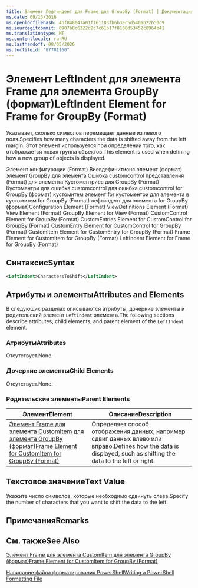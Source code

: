```yaml
---
title: Элемент Лефтиндент для Frame для GroupBy (Format) | Документация Майкрософт
ms.date: 09/13/2016
ms.openlocfilehash: 4bf848047a01ff61183fb6b3ec5d540ab22b50c9
ms.sourcegitcommit: 0907b8c6322d2c7c61b17f8168d53452c8964b41
ms.translationtype: MT
ms.contentlocale: ru-RU
ms.lasthandoff: 08/05/2020
ms.locfileid: "87781160"
---
```

# <a name="leftindent-element-for-frame-for-groupby-format"></a><span data-ttu-id="df29b-102">Элемент LeftIndent для элемента Frame для элемента GroupBy (формат)</span><span class="sxs-lookup"><span data-stu-id="df29b-102">LeftIndent Element for Frame for GroupBy (Format)</span></span>

<span data-ttu-id="df29b-103">Указывает, сколько символов перемещает данные из левого поля.</span><span class="sxs-lookup"><span data-stu-id="df29b-103">Specifies how many characters the data is shifted away from the left margin.</span></span> <span data-ttu-id="df29b-104">Этот элемент используется при определении того, как отображается новая группа объектов.</span><span class="sxs-lookup"><span data-stu-id="df29b-104">This element is used when defining how a new group of objects is displayed.</span></span>

<span data-ttu-id="df29b-105">Элемент конфигурации (Format) Виевдефинитионс элемент (формат) элемент GroupBy для элемента Ошибка customcontrol представления (Format) для элемента Кустоментриес для GroupBy (Format) Кустоментри для ошибка customcontrol для ошибка customcontrol for GroupBy (формат) кустомитем элемент for кустоментри для элемента в кустомитем for GroupBy (Format) лефтиндент для элемента for GroupBy (формат)</span><span class="sxs-lookup"><span data-stu-id="df29b-105">Configuration Element (Format) ViewDefinitions Element (Format) View Element (Format) GroupBy Element for View (Format) CustomControl Element for GroupBy (Format) CustomEntries Element for CustomControl for GroupBy (Format) CustomEntry Element for CustomControl for GroupBy (Format) CustomItem Element for CustomEntry for GroupBy (Format) Frame Element for CustomItem for GroupBy (Format) LeftIndent Element for Frame for GroupBy (Format)</span></span>

## <a name="syntax"></a><span data-ttu-id="df29b-106">Синтаксис</span><span class="sxs-lookup"><span data-stu-id="df29b-106">Syntax</span></span>

```xml
<LeftIndent>CharactersToShift</LeftIndent>
```

## <a name="attributes-and-elements"></a><span data-ttu-id="df29b-107">Атрибуты и элементы</span><span class="sxs-lookup"><span data-stu-id="df29b-107">Attributes and Elements</span></span>

<span data-ttu-id="df29b-108">В следующих разделах описываются атрибуты, дочерние элементы и родительский элемент `LeftIndent` элемента.</span><span class="sxs-lookup"><span data-stu-id="df29b-108">The following sections describe attributes, child elements, and parent element of the `LeftIndent` element.</span></span>

### <a name="attributes"></a><span data-ttu-id="df29b-109">Атрибуты</span><span class="sxs-lookup"><span data-stu-id="df29b-109">Attributes</span></span>

<span data-ttu-id="df29b-110">Отсутствует.</span><span class="sxs-lookup"><span data-stu-id="df29b-110">None.</span></span>

### <a name="child-elements"></a><span data-ttu-id="df29b-111">Дочерние элементы</span><span class="sxs-lookup"><span data-stu-id="df29b-111">Child Elements</span></span>

<span data-ttu-id="df29b-112">Отсутствует.</span><span class="sxs-lookup"><span data-stu-id="df29b-112">None.</span></span>

### <a name="parent-elements"></a><span data-ttu-id="df29b-113">Родительские элементы</span><span class="sxs-lookup"><span data-stu-id="df29b-113">Parent Elements</span></span>

|<span data-ttu-id="df29b-114">Элемент</span><span class="sxs-lookup"><span data-stu-id="df29b-114">Element</span></span>|<span data-ttu-id="df29b-115">Описание</span><span class="sxs-lookup"><span data-stu-id="df29b-115">Description</span></span>|
|-------------|-----------------|
|[<span data-ttu-id="df29b-116">Элемент Frame для элемента CustomItem для элемента GroupBy (формат)</span><span class="sxs-lookup"><span data-stu-id="df29b-116">Frame Element for CustomItem for GroupBy (Format)</span></span>](./frame-element-for-customitem-for-groupby-format.md)|<span data-ttu-id="df29b-117">Определяет способ отображения данных, например сдвиг данных влево или вправо.</span><span class="sxs-lookup"><span data-stu-id="df29b-117">Defines how the data is displayed, such as shifting the data to the left or right.</span></span>|

## <a name="text-value"></a><span data-ttu-id="df29b-118">Текстовое значение</span><span class="sxs-lookup"><span data-stu-id="df29b-118">Text Value</span></span>

<span data-ttu-id="df29b-119">Укажите число символов, которые необходимо сдвинуть слева.</span><span class="sxs-lookup"><span data-stu-id="df29b-119">Specify the number of characters that you want to shift the data to the left.</span></span>

## <a name="remarks"></a><span data-ttu-id="df29b-120">Примечания</span><span class="sxs-lookup"><span data-stu-id="df29b-120">Remarks</span></span>

## <a name="see-also"></a><span data-ttu-id="df29b-121">См. также</span><span class="sxs-lookup"><span data-stu-id="df29b-121">See Also</span></span>

[<span data-ttu-id="df29b-122">Элемент Frame для элемента CustomItem для элемента GroupBy (формат)</span><span class="sxs-lookup"><span data-stu-id="df29b-122">Frame Element for CustomItem for GroupBy (Format)</span></span>](./frame-element-for-customitem-for-groupby-format.md)

[<span data-ttu-id="df29b-123">Написание файла форматирования PowerShell</span><span class="sxs-lookup"><span data-stu-id="df29b-123">Writing a PowerShell Formatting File</span></span>](./writing-a-powershell-formatting-file.md)
